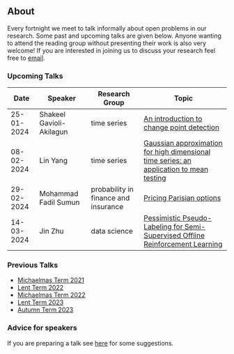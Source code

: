 ## About

Every fortnight we meet to talk informally about open problems in our research. Some past and upcoming talks are given below. Anyone wanting to attend the reading group without presenting their work is also very welcome! If you are interested in joining us to discuss your research feel free to [email](mailto:z.cen@lse.ac.uk).

### Upcoming Talks


| Date | Speaker | Research Group | Topic |
|---|---|---|---|
| 25-01-2024 | Shakeel Gavioli-Akilagun | time series | [An introduction to change point detection](talks/25-01-2024-Shakeel-Gavioli-Akilagun.html) |
| 08-02-2024 | Lin Yang | time series | [Gaussian approximation for high dimensional time series: an application to mean testing](talks/08-02-2024-Lin-Yang.html) |
| 29-02-2024 | Mohammad Fadil Sumun | probability in finance and insurance | [Pricing Parisian options](talks/29-02-2024-Mohammad-Fadil-Sumun.html) |
| 14-03-2024 | Jin Zhu | data science | [Pessimistic Pseudo-Labeling for Semi-Supervised Offline Reinforcement Learning](talks/14-03-2024-Jin-Zhu.html) |


### Previous Talks

* [Michaelmas Term 2021](past_terms/MT-2021.html)
* [Lent Term 2022](past_terms/LT-2022.html)
* [Michaelmas Term 2022](past_terms/MT-2022.html)
* [Lent Term 2023](past_terms/LT-2023.html)
* [Autumn Term 2023](past_terms/AT-2023.html)

### Advice for speakers

If you are preparing a talk see [here](advice-for-talks.html) for some suggestions.
